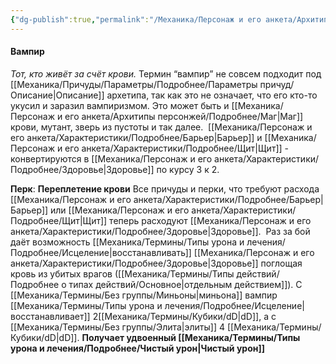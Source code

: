 ```yaml
---
{"dg-publish":true,"permalink":"/Механика/Персонаж и его анкета/Архитипы персонжей/Подробнее/Вампир/","noteIcon":"","created":"2025-09-09T20:36:42.662+03:00","updated":"2025-09-09T16:25:39.651+03:00"}
---
```




#### Вампир
*Тот, кто живёт за счёт крови.* Термин “вампир” не совсем подходит под [[Механика/Причуды/Параметры/Подробнее/Параметры причуд/Описание\|Описание]] архетипа, так как это не означает, что его кто-то укусил и заразил вампиризмом. Это может быть и [[Механика/Персонаж и его анкета/Архитипы персонжей/Подробнее/Маг\|Маг]] крови, мутант, зверь из пустоты и так далее. 
[[Механика/Персонаж и его анкета/Характеристики/Подробнее/Барьер\|Барьер]] и [[Механика/Персонаж и его анкета/Характеристики/Подробнее/Щит\|Щит]] - конвертируются в [[Механика/Персонаж и его анкета/Характеристики/Подробнее/Здоровье\|Здоровье]] по курсу 3 к 2.

**Перк**: **Переплетение крови**
Все причуды и перки, что требуют расхода [[Механика/Персонаж и его анкета/Характеристики/Подробнее/Барьер\|Барьер]] или [[Механика/Персонаж и его анкета/Характеристики/Подробнее/Щит\|Щит]] теперь расходуют [[Механика/Персонаж и его анкета/Характеристики/Подробнее/Здоровье\|Здоровье]]. 
Раз за бой даёт возможность [[Механика/Термины/Типы урона и лечения/Подробнее/Исцеление\|восстанавливать]] [[Механика/Персонаж и его анкета/Характеристики/Подробнее/Здоровье\|Здоровье]] поглощая кровь из убитых врагов ([[Механика/Термины/Типы действий/Подробнее о типах действий/Основное\|отдельным действием]]). С [[Механика/Термины/Без группы/Миньоны\|миньона]] вампир [[Механика/Термины/Типы урона и лечения/Подробнее/Исцеление\|восстанавливает]]  2[[Механика/Термины/Кубики/dD\|dD]], а с [[Механика/Термины/Без группы/Элита\|элиты]] 4 [[Механика/Термины/Кубики/dD\|dD]]. 
**Получает удвоенный [[Механика/Термины/Типы урона и лечения/Подробнее/Чистый урон\|Чистый урон]]**